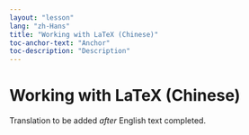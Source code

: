 ```yaml
---
layout: "lesson"
lang: "zh-Hans"
title: "Working with LaTeX (Chinese)"
toc-anchor-text: "Anchor"
toc-description: "Description"
---
```


# Working with LaTeX (Chinese)

Translation to be added _after_ English text completed.
